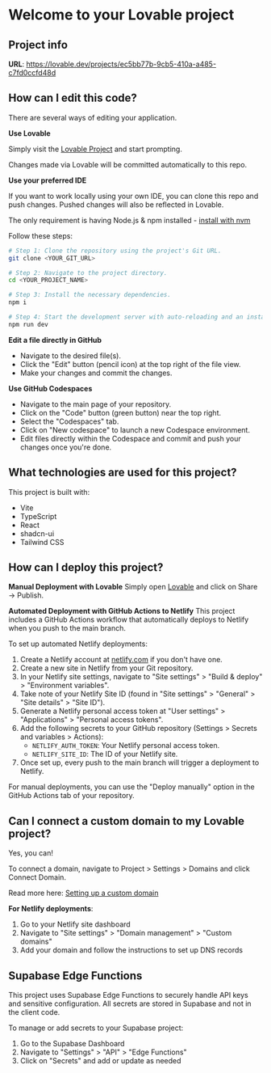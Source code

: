 
# Welcome to your Lovable project

## Project info

**URL**: https://lovable.dev/projects/ec5bb77b-9cb5-410a-a485-c7fd0ccfd48d

## How can I edit this code?

There are several ways of editing your application.

**Use Lovable**

Simply visit the [Lovable Project](https://lovable.dev/projects/ec5bb77b-9cb5-410a-a485-c7fd0ccfd48d) and start prompting.

Changes made via Lovable will be committed automatically to this repo.

**Use your preferred IDE**

If you want to work locally using your own IDE, you can clone this repo and push changes. Pushed changes will also be reflected in Lovable.

The only requirement is having Node.js & npm installed - [install with nvm](https://github.com/nvm-sh/nvm#installing-and-updating)

Follow these steps:

```sh
# Step 1: Clone the repository using the project's Git URL.
git clone <YOUR_GIT_URL>

# Step 2: Navigate to the project directory.
cd <YOUR_PROJECT_NAME>

# Step 3: Install the necessary dependencies.
npm i

# Step 4: Start the development server with auto-reloading and an instant preview.
npm run dev
```

**Edit a file directly in GitHub**

- Navigate to the desired file(s).
- Click the "Edit" button (pencil icon) at the top right of the file view.
- Make your changes and commit the changes.

**Use GitHub Codespaces**

- Navigate to the main page of your repository.
- Click on the "Code" button (green button) near the top right.
- Select the "Codespaces" tab.
- Click on "New codespace" to launch a new Codespace environment.
- Edit files directly within the Codespace and commit and push your changes once you're done.

## What technologies are used for this project?

This project is built with:

- Vite
- TypeScript
- React
- shadcn-ui
- Tailwind CSS

## How can I deploy this project?

**Manual Deployment with Lovable**
Simply open [Lovable](https://lovable.dev/projects/ec5bb77b-9cb5-410a-a485-c7fd0ccfd48d) and click on Share -> Publish.

**Automated Deployment with GitHub Actions to Netlify**
This project includes a GitHub Actions workflow that automatically deploys to Netlify when you push to the main branch.

To set up automated Netlify deployments:

1. Create a Netlify account at [netlify.com](https://netlify.com) if you don't have one.
2. Create a new site in Netlify from your Git repository.
3. In your Netlify site settings, navigate to "Site settings" > "Build & deploy" > "Environment variables".
4. Take note of your Netlify Site ID (found in "Site settings" > "General" > "Site details" > "Site ID").
5. Generate a Netlify personal access token at "User settings" > "Applications" > "Personal access tokens".
6. Add the following secrets to your GitHub repository (Settings > Secrets and variables > Actions):
   - `NETLIFY_AUTH_TOKEN`: Your Netlify personal access token.
   - `NETLIFY_SITE_ID`: The ID of your Netlify site.
7. Once set up, every push to the main branch will trigger a deployment to Netlify.

For manual deployments, you can use the "Deploy manually" option in the GitHub Actions tab of your repository.

## Can I connect a custom domain to my Lovable project?

Yes, you can!

To connect a domain, navigate to Project > Settings > Domains and click Connect Domain.

Read more here: [Setting up a custom domain](https://docs.lovable.dev/tips-tricks/custom-domain#step-by-step-guide)

**For Netlify deployments**:
1. Go to your Netlify site dashboard
2. Navigate to "Site settings" > "Domain management" > "Custom domains"
3. Add your domain and follow the instructions to set up DNS records

## Supabase Edge Functions

This project uses Supabase Edge Functions to securely handle API keys and sensitive configuration. 
All secrets are stored in Supabase and not in the client code.

To manage or add secrets to your Supabase project:
1. Go to the Supabase Dashboard
2. Navigate to "Settings" > "API" > "Edge Functions"
3. Click on "Secrets" and add or update as needed

